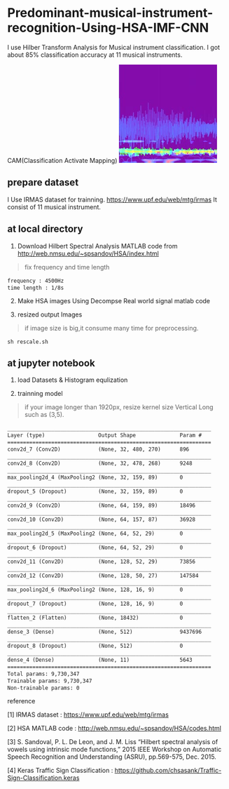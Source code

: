 # Predominant-musical-instrument-recognition-Using-HSA-IMF-CNN

I use Hilber Transform Analysis for Musical instrument classification.
I got about 85% classification accuracy at 11 musical instruments.

CAM(Classification Activate Mapping)
![Alt text](./1_heatmap.jpg "CAM")

## prepare dataset
I Use IRMAS dataset for trainning.
https://www.upf.edu/web/mtg/irmas
It consist of 11 musical instrument.



## at local directory

1. Download Hilbert Spectral Analysis MATLAB code from http://web.nmsu.edu/~spsandov/HSA/index.html
>fix frequency and time length

```
frequency : 4500Hz
time length : 1/8s
```

2. Make HSA images Using Decompse Real world signal matlab code

3. resized output Images

>if image size is big,it consume many time for preprocessing.

```shell script
sh rescale.sh
```
## at jupyter notebook

1. load Datasets & Histogram equlization

2. trainning model

> if your image longer than 1920px, resize kernel size Vertical Long such as (3,5).

```
_________________________________________________________________
Layer (type)                 Output Shape              Param #   
=================================================================
conv2d_7 (Conv2D)            (None, 32, 480, 270)      896       
_________________________________________________________________
conv2d_8 (Conv2D)            (None, 32, 478, 268)      9248      
_________________________________________________________________
max_pooling2d_4 (MaxPooling2 (None, 32, 159, 89)       0         
_________________________________________________________________
dropout_5 (Dropout)          (None, 32, 159, 89)       0         
_________________________________________________________________
conv2d_9 (Conv2D)            (None, 64, 159, 89)       18496     
_________________________________________________________________
conv2d_10 (Conv2D)           (None, 64, 157, 87)       36928     
_________________________________________________________________
max_pooling2d_5 (MaxPooling2 (None, 64, 52, 29)        0         
_________________________________________________________________
dropout_6 (Dropout)          (None, 64, 52, 29)        0         
_________________________________________________________________
conv2d_11 (Conv2D)           (None, 128, 52, 29)       73856     
_________________________________________________________________
conv2d_12 (Conv2D)           (None, 128, 50, 27)       147584    
_________________________________________________________________
max_pooling2d_6 (MaxPooling2 (None, 128, 16, 9)        0         
_________________________________________________________________
dropout_7 (Dropout)          (None, 128, 16, 9)        0         
_________________________________________________________________
flatten_2 (Flatten)          (None, 18432)             0         
_________________________________________________________________
dense_3 (Dense)              (None, 512)               9437696   
_________________________________________________________________
dropout_8 (Dropout)          (None, 512)               0         
_________________________________________________________________
dense_4 (Dense)              (None, 11)                5643      
=================================================================
Total params: 9,730,347
Trainable params: 9,730,347
Non-trainable params: 0
```

reference

[1] IRMAS dataset : https://www.upf.edu/web/mtg/irmas

[2] HSA MATLAB code : http://web.nmsu.edu/~spsandov/HSA/codes.html

[3] S. Sandoval, P. L. De Leon, and J. M. Liss “Hilbert spectral analysis of vowels using intrinsic mode functions,” 2015 IEEE Workshop on Automatic Speech Recognition and Understanding (ASRU), pp.569-575, Dec. 2015.

[4] Keras Traffic Sign Classification : https://github.com/chsasank/Traffic-Sign-Classification.keras


